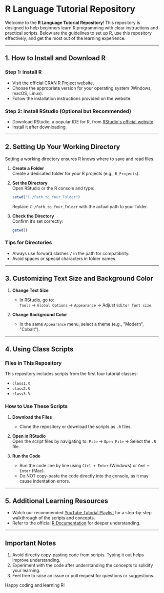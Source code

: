 # **R Language Tutorial Repository**

Welcome to the **R Language Tutorial Repository**! This repository is designed to help beginners learn R programming with clear instructions and practical scripts. Below are the guidelines to set up R, use this repository effectively, and get the most out of the learning experience.

---

## **1. How to Install and Download R**

### **Step 1: Install R**
- Visit the official [CRAN R Project](https://cran.r-project.org/) website.
- Choose the appropriate version for your operating system (Windows, macOS, Linux).
- Follow the installation instructions provided on the website.

### **Step 2: Install RStudio (Optional but Recommended)**
- Download RStudio, a popular IDE for R, from [RStudio's official website](https://posit.co/download/rstudio-desktop/).
- Install it after downloading.

---

## **2. Setting Up Your Working Directory**

Setting a working directory ensures R knows where to save and read files.

1. **Create a Folder**  
   Create a dedicated folder for your R projects (e.g., `R_Projects`).

2. **Set the Directory**  
   Open RStudio or the R console and type:
   ```R
   setwd("C:/Path_to_Your_Folder")
   ```
   Replace `C:/Path_to_Your_Folder` with the actual path to your folder.

3. **Check the Directory**  
   Confirm it’s set correctly:
   ```R
   getwd()
   ```

### **Tips for Directories**
- Always use forward slashes `/` in the path for compatibility.
- Avoid spaces or special characters in folder names.

---

## **3. Customizing Text Size and Background Color**

1. **Change Text Size**  
   - In RStudio, go to:  
     `Tools` → `Global Options` → `Appearance` → Adjust `Editor font size`.

2. **Change Background Color**  
   - In the same `Appearance` menu, select a theme (e.g., "Modern", "Cobalt").

---

## **4. Using Class Scripts**

### **Files in This Repository**
This repository includes scripts from the first four tutorial classes:
- `class1.R`
- `class2.R`
- `class3.R`

### **How to Use These Scripts**
1. **Download the Files**
   - Clone the repository or download the scripts as `.R` files.

2. **Open in RStudio**  
   Open the script files by navigating to:
   `File` → `Open File` → Select the `.R` file.

3. **Run the Code**  
   - Run the code line by line using `Ctrl + Enter` (Windows) or `Cmd + Enter` (Mac).
   - Do NOT copy-paste the code directly into the console, as it may cause indentation errors.

---

## **5. Additional Learning Resources**

- Watch our recommended [YouTube Tutorial Playlist](https://www.youtube.com/watch?v=oPjZK4Apgug&list=PLjVLYmrlmjGdmPrz0Lx7smkd0qIKHInOF) for a step-by-step walkthrough of the scripts and concepts.
- Refer to the official [R Documentation](https://www.rdocumentation.org/) for deeper understanding.

---

## **Important Notes**
1. Avoid directly copy-pasting code from scripts. Typing it out helps improve understanding.
2. Experiment with the code after understanding the concepts to solidify your learning.
3. Feel free to raise an issue or pull request for questions or suggestions.

Happy coding and learning R!
